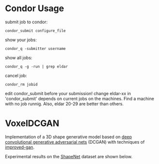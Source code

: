 # Condor Usage

submit job to condor: 
    
    condor_submit configure_file

show your jobs: 

    condor_q -submitter username

show all jobs: 

    condor_q -g -run | grep eldar

cancel job: 

    condor_rm jobid

edit condor_submit before your submission!
change eldar-xx in 'condor_submit' depends on current jobs on the machines. Find a machine with no job runnig. Also, eldar 20-29 are better than others.


# VoxelDCGAN

Implementation of a 3D shape generative model based on <a href="https://arxiv.org/abs/1511.06434">deep convolutional generative adversarial nets</a> (DCGAN) with techniques of <a href="https://github.com/openai/improved-gan">improved-gan</a>.

Experimental results on the <a href="http://shapenet.cs.stanford.edu/">ShapeNet</a> dataset are shown below.



